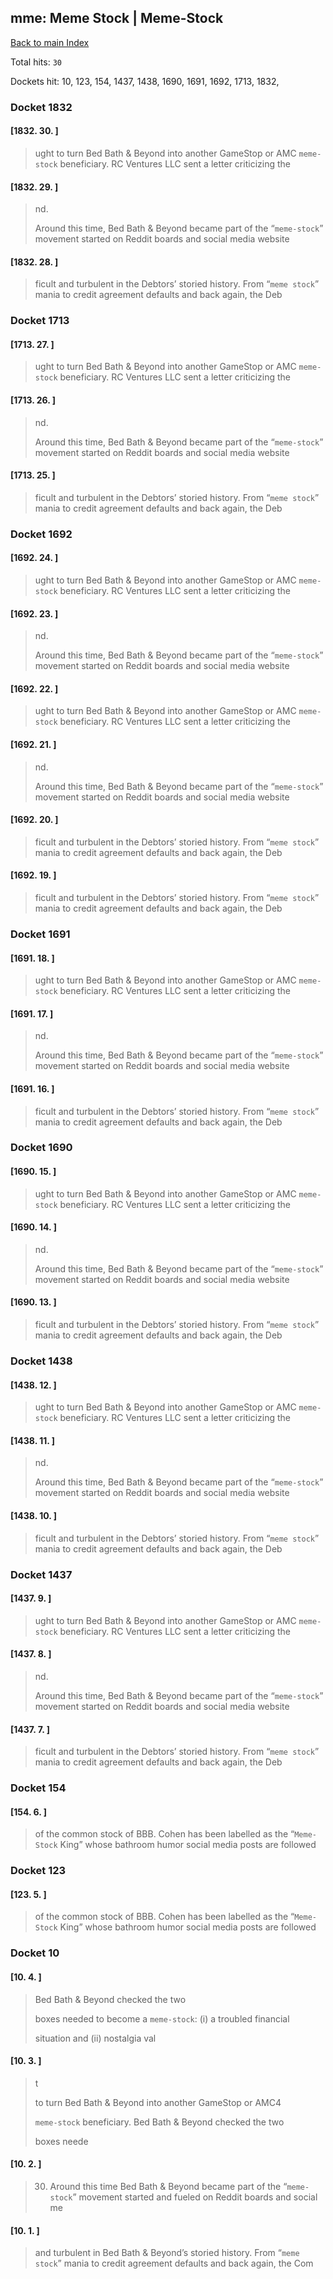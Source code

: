 
## mme: Meme Stock | Meme-Stock

[Back to main Index](README.md)

Total hits: `30`

Dockets hit: 10, 123, 154, 1437, 1438, 1690, 1691, 1692, 1713, 1832, 

### Docket 1832

#### [1832. 30. ]
> ught to turn Bed Bath & Beyond into another GameStop or AMC `meme-stock` beneficiary. RC Ventures LLC sent a letter criticizing the

#### [1832. 29. ]
> nd.
> 
> Around this time, Bed Bath & Beyond became part of the “`meme-stock`” movement started on Reddit boards and social media website

#### [1832. 28. ]
> ficult and turbulent in the Debtors’ storied history. From “`meme stock`” mania to credit agreement defaults and back again, the Deb

### Docket 1713

#### [1713. 27. ]
> ught to turn Bed Bath & Beyond into another GameStop or AMC `meme-stock` beneficiary. RC Ventures LLC sent a letter criticizing the

#### [1713. 26. ]
> nd.
> 
> Around this time, Bed Bath & Beyond became part of the “`meme-stock`” movement started on Reddit boards and social media website

#### [1713. 25. ]
> ficult and turbulent in the Debtors’ storied history. From “`meme stock`” mania to credit agreement defaults and back again, the Deb

### Docket 1692

#### [1692. 24. ]
> ught to turn Bed Bath & Beyond into another GameStop or AMC `meme-stock` beneficiary. RC Ventures LLC sent a letter criticizing the

#### [1692. 23. ]
> nd.
> 
> Around this time, Bed Bath & Beyond became part of the “`meme-stock`” movement started on Reddit boards and social media website

#### [1692. 22. ]
> ught to turn Bed Bath & Beyond into another GameStop or AMC `meme-stock` beneficiary. RC Ventures LLC sent a letter criticizing the

#### [1692. 21. ]
> nd.
> 
> Around this time, Bed Bath & Beyond became part of the “`meme-stock`” movement started on Reddit boards and social media website

#### [1692. 20. ]
> ficult and turbulent in the Debtors’ storied history. From “`meme stock`” mania to credit agreement defaults and back again, the Deb

#### [1692. 19. ]
> ficult and turbulent in the Debtors’ storied history. From “`meme stock`” mania to credit agreement defaults and back again, the Deb

### Docket 1691

#### [1691. 18. ]
> ught to turn Bed Bath & Beyond into another GameStop or AMC `meme-stock` beneficiary. RC Ventures LLC sent a letter criticizing the

#### [1691. 17. ]
> nd.
> 
> Around this time, Bed Bath & Beyond became part of the “`meme-stock`” movement started on Reddit boards and social media website

#### [1691. 16. ]
> ficult and turbulent in the Debtors’ storied history. From “`meme stock`” mania to credit agreement defaults and back again, the Deb

### Docket 1690

#### [1690. 15. ]
> ught to turn Bed Bath & Beyond into another GameStop or AMC `meme-stock` beneficiary. RC Ventures LLC sent a letter criticizing the

#### [1690. 14. ]
> nd.
> 
> Around this time, Bed Bath & Beyond became part of the “`meme-stock`” movement started on Reddit boards and social media website

#### [1690. 13. ]
> ficult and turbulent in the Debtors’ storied history. From “`meme stock`” mania to credit agreement defaults and back again, the Deb

### Docket 1438

#### [1438. 12. ]
> ught to turn Bed Bath & Beyond into another GameStop or AMC `meme-stock` beneficiary. RC Ventures LLC sent a letter criticizing the

#### [1438. 11. ]
> nd.
> 
> Around this time, Bed Bath & Beyond became part of the “`meme-stock`” movement started on Reddit boards and social media website

#### [1438. 10. ]
> ficult and turbulent in the Debtors’ storied history. From “`meme stock`” mania to credit agreement defaults and back again, the Deb

### Docket 1437

#### [1437. 9. ]
> ught to turn Bed Bath & Beyond into another GameStop or AMC `meme-stock` beneficiary. RC Ventures LLC sent a letter criticizing the

#### [1437. 8. ]
> nd.
> 
> Around this time, Bed Bath & Beyond became part of the “`meme-stock`” movement started on Reddit boards and social media website

#### [1437. 7. ]
> ficult and turbulent in the Debtors’ storied history. From “`meme stock`” mania to credit agreement defaults and back again, the Deb

### Docket 154

#### [154. 6. ]
> of the common stock of BBB. Cohen has been labelled as the “`Meme-Stock` King” whose bathroom humor social media posts are followed

### Docket 123

#### [123. 5. ]
> of the common stock of BBB. Cohen has been labelled as the “`Meme-Stock` King” whose bathroom humor social media posts are followed

### Docket 10

#### [10. 4. ]
> Bed Bath & Beyond checked the two 
> 
> boxes needed to become a `meme-stock`: \(i\) a troubled financial 
> 
> situation and \(ii\) nostalgia val

#### [10. 3. ]
> t 
> 
> to turn Bed Bath & Beyond into another GameStop or AMC4 
> 
> `meme-stock` beneficiary. Bed Bath & Beyond checked the two 
> 
> boxes neede

#### [10. 2. ]
> 
> 
> 30. Around this time Bed Bath & Beyond became part of the “`meme-stock`” movement started and fueled on Reddit boards and social me

#### [10. 1. ]
> and turbulent in Bed Bath & Beyond’s storied history. From “`meme stock`” mania to credit agreement defaults and back again, the Com
